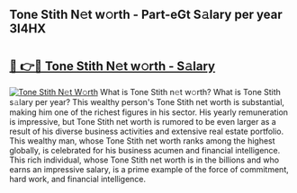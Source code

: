 ## Tone Stith N𝚎t w𝚘rth - Part-eGt S𝚊lary per year 3I4HX

# <h2><a href="http://gc35vv.nevu.top/?p=Tone+Stith">🔗 👉🔴 Tone Stith N𝚎t w𝚘rth - S𝚊lary</a></h2>

[![Tone Stith N𝚎t W𝚘rth](https://i.imgur.com/Oavwk0R.jpeg)](http://gc35vv.nevu.top/?p=Tone+Stith)
What is Tone Stith n𝚎t w𝚘rth? What is Tone Stith s𝚊lary per year?
This wealthy person's Tone Stith net worth is substantial, making him one of the richest figures in his sector. His yearly remuneration is impressive, but Tone Stith net worth is rumored to be even larger as a result of his diverse business activities and extensive real estate portfolio. This wealthy man, whose Tone Stith net worth ranks among the highest globally, is celebrated for his business acumen and financial intelligence. This rich individual, whose Tone Stith net worth is in the billions and who earns an impressive salary, is a prime example of the force of commitment, hard work, and financial intelligence.
